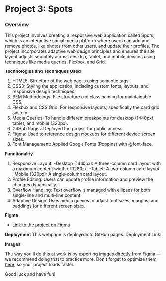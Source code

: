 # Project 3: Spots

### Overview  

This project involves creating a responsive web application called Spots, which is an interactive social media platform where users can add and remove photos, like photos from other users, and update their profiles. The project incorporates adaptive web design principles and ensures the site layout adjusts smoothly across desktop, tablet, and mobile devices using techniques like media queries, Flexbox, and Grid.
  
**Technologies and Techniques Used**
  
1. HTML5: Structure of the web pages using semantic tags.
2. CSS3: Styling the application, including custom fonts, layouts, and responsive design techniques.
3. BEM Methodology: File structure and class naming for maintainable CSS.
4. Flexbox and CSS Grid: For responsive layouts, specifically the card grid system.
5. Media Queries: To handle different breakpoints for desktop (1440px), tablet, and mobile (320px).
6. GitHub Pages: Deployed the project for public access.
7. Figma: Used to reference design mockups for different device screen sizes.
8. Font Management: Applied Google Fonts (Poppins) with @font-face. 


**Functionality**  
1. Responsive Layout:
    -Desktop (1440px): A three-column card layout with a maximum content width of 1280px.
    -Tablet: A two-column card layout.
  -Mobile (320px): A single-column card layout.
2. Profile Editing: Users can update profile information and preview the changes dynamically.
3. Overflow Handling: Text overflow is managed with ellipses for both single-line and multi-line content.
4. Adaptive Design: Uses media queries to adjust font sizes, margins, and paddings for different screen sizes.
  
**Figma**  
  
* [Link to the project on Figma](https://www.figma.com/file/BBNm2bC3lj8QQMHlnqRsga/Sprint-3-Project-%E2%80%94-Spots?type=design&node-id=2%3A60&mode=design&t=afgNFybdorZO6cQo-1)

**Deployment**
This webpage is deployedmto GitHub pages.
Deployment Link: 
  
**Images**  
  
The way you'll do this at work is by exporting images directly from Figma — we recommend doing that to practice more. Don't forget to optimize them [here](https://tinypng.com/), so your project loads faster. 
  
Good luck and have fun!
